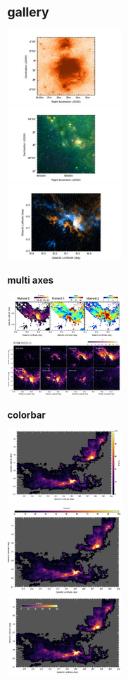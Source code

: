 # gallery


<a href="./recipes/plot-optical-image.ipynb"><img src="./recipes/plot-optical-image.jpg" alt="optical-image" width="260px"></a>
<a href="./recipes/plot-rgbimage.ipynb"><img src="./recipes/plot-rgbimage.jpg" alt="rgbimage" width="260px"></a>
<a href="./recipes/ccc-red-blue-image.ipynb"><img src="./recipes/ccc-red-blue-image.jpg" alt="ccc-red-blue-image" width="260px"></a>

## multi axes
<a href="./recipes/moment-0-1-2.ipynb"><img src="./recipes/moment-0-1-2.jpg" alt="moment-0-1-2" width="260px"></a>
<a href="./recipes/chmap-1.ipynb"><img src="./recipes/chmap-1.jpg" alt="chmap-1" width="260px"></a>


## colorbar
<a href="./recipes/colorbar-1.ipynb"><img src="./recipes/colorbar-1.jpg" alt="colorbar-1" width="260px"></a>
<a href="./recipes/colorbar-2.ipynb"><img src="./recipes/colorbar-2.jpg" alt="colorbar-2" width="260px"></a>
<a href="./recipes/colorbar-3.ipynb"><img src="./recipes/colorbar-3.jpg" alt="colorbar-3" width="260px"></a>
